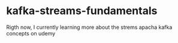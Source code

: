 # kafka-streams-fundamentals
Rigth now, I currently learning more about the strems apacha kafka concepts on udemy
